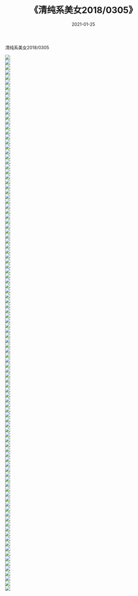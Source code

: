 ﻿---
layout: post
title:  《清纯系美女2018/0305》
date:   2021-01-25
img: http://img.660000.xyz/Sharelink/清纯系美女/2018/0305/000.jpg
categories: [美女, 清纯, 唯美]
---

清纯系美女2018/0305

 ![](http://img.660000.xyz/Sharelink/清纯系美女/2018/0305/001.jpg) <br>![](http://img.660000.xyz/Sharelink/清纯系美女/2018/0305/002.jpg) <br>![](http://img.660000.xyz/Sharelink/清纯系美女/2018/0305/003.jpg) <br>![](http://img.660000.xyz/Sharelink/清纯系美女/2018/0305/004.jpg) <br>![](http://img.660000.xyz/Sharelink/清纯系美女/2018/0305/005.jpg) <br>![](http://img.660000.xyz/Sharelink/清纯系美女/2018/0305/006.jpg) <br>![](http://img.660000.xyz/Sharelink/清纯系美女/2018/0305/007.jpg) <br>![](http://img.660000.xyz/Sharelink/清纯系美女/2018/0305/008.jpg) <br>![](http://img.660000.xyz/Sharelink/清纯系美女/2018/0305/009.jpg) <br>![](http://img.660000.xyz/Sharelink/清纯系美女/2018/0305/010.jpg) <br>![](http://img.660000.xyz/Sharelink/清纯系美女/2018/0305/011.jpg) <br>![](http://img.660000.xyz/Sharelink/清纯系美女/2018/0305/012.jpg) <br>![](http://img.660000.xyz/Sharelink/清纯系美女/2018/0305/013.jpg) <br>![](http://img.660000.xyz/Sharelink/清纯系美女/2018/0305/014.jpg) <br>![](http://img.660000.xyz/Sharelink/清纯系美女/2018/0305/015.jpg) <br>![](http://img.660000.xyz/Sharelink/清纯系美女/2018/0305/016.jpg) <br>![](http://img.660000.xyz/Sharelink/清纯系美女/2018/0305/017.jpg) <br>![](http://img.660000.xyz/Sharelink/清纯系美女/2018/0305/018.jpg) <br>![](http://img.660000.xyz/Sharelink/清纯系美女/2018/0305/019.jpg) <br>![](http://img.660000.xyz/Sharelink/清纯系美女/2018/0305/020.jpg) <br>![](http://img.660000.xyz/Sharelink/清纯系美女/2018/0305/021.jpg) <br>![](http://img.660000.xyz/Sharelink/清纯系美女/2018/0305/022.jpg) <br>![](http://img.660000.xyz/Sharelink/清纯系美女/2018/0305/023.jpg) <br>![](http://img.660000.xyz/Sharelink/清纯系美女/2018/0305/024.jpg) <br>![](http://img.660000.xyz/Sharelink/清纯系美女/2018/0305/025.jpg) <br>![](http://img.660000.xyz/Sharelink/清纯系美女/2018/0305/026.jpg) <br>![](http://img.660000.xyz/Sharelink/清纯系美女/2018/0305/027.jpg) <br>![](http://img.660000.xyz/Sharelink/清纯系美女/2018/0305/028.jpg) <br>![](http://img.660000.xyz/Sharelink/清纯系美女/2018/0305/029.jpg) <br>![](http://img.660000.xyz/Sharelink/清纯系美女/2018/0305/030.jpg) <br>![](http://img.660000.xyz/Sharelink/清纯系美女/2018/0305/031.jpg) <br>![](http://img.660000.xyz/Sharelink/清纯系美女/2018/0305/032.jpg) <br>![](http://img.660000.xyz/Sharelink/清纯系美女/2018/0305/033.jpg) <br>![](http://img.660000.xyz/Sharelink/清纯系美女/2018/0305/034.jpg) <br>![](http://img.660000.xyz/Sharelink/清纯系美女/2018/0305/035.jpg) <br>![](http://img.660000.xyz/Sharelink/清纯系美女/2018/0305/036.jpg) <br>![](http://img.660000.xyz/Sharelink/清纯系美女/2018/0305/037.jpg) <br>![](http://img.660000.xyz/Sharelink/清纯系美女/2018/0305/038.jpg) <br>![](http://img.660000.xyz/Sharelink/清纯系美女/2018/0305/039.jpg) <br>![](http://img.660000.xyz/Sharelink/清纯系美女/2018/0305/040.jpg) <br>![](http://img.660000.xyz/Sharelink/清纯系美女/2018/0305/041.jpg) <br>![](http://img.660000.xyz/Sharelink/清纯系美女/2018/0305/042.jpg) <br>![](http://img.660000.xyz/Sharelink/清纯系美女/2018/0305/043.jpg) <br>![](http://img.660000.xyz/Sharelink/清纯系美女/2018/0305/044.jpg) <br>![](http://img.660000.xyz/Sharelink/清纯系美女/2018/0305/045.jpg) <br>![](http://img.660000.xyz/Sharelink/清纯系美女/2018/0305/046.jpg) <br>![](http://img.660000.xyz/Sharelink/清纯系美女/2018/0305/047.jpg) <br>![](http://img.660000.xyz/Sharelink/清纯系美女/2018/0305/048.jpg) <br>![](http://img.660000.xyz/Sharelink/清纯系美女/2018/0305/049.jpg) <br>![](http://img.660000.xyz/Sharelink/清纯系美女/2018/0305/050.jpg) <br>![](http://img.660000.xyz/Sharelink/清纯系美女/2018/0305/051.jpg) <br>![](http://img.660000.xyz/Sharelink/清纯系美女/2018/0305/052.jpg) <br>![](http://img.660000.xyz/Sharelink/清纯系美女/2018/0305/053.jpg) <br>![](http://img.660000.xyz/Sharelink/清纯系美女/2018/0305/054.jpg) <br>![](http://img.660000.xyz/Sharelink/清纯系美女/2018/0305/055.jpg) <br>![](http://img.660000.xyz/Sharelink/清纯系美女/2018/0305/056.jpg) <br>![](http://img.660000.xyz/Sharelink/清纯系美女/2018/0305/057.jpg) <br>![](http://img.660000.xyz/Sharelink/清纯系美女/2018/0305/058.jpg) <br>![](http://img.660000.xyz/Sharelink/清纯系美女/2018/0305/059.jpg) <br>![](http://img.660000.xyz/Sharelink/清纯系美女/2018/0305/060.jpg) <br>![](http://img.660000.xyz/Sharelink/清纯系美女/2018/0305/061.jpg) <br>![](http://img.660000.xyz/Sharelink/清纯系美女/2018/0305/062.jpg) <br>![](http://img.660000.xyz/Sharelink/清纯系美女/2018/0305/063.jpg) <br>![](http://img.660000.xyz/Sharelink/清纯系美女/2018/0305/064.jpg) <br>![](http://img.660000.xyz/Sharelink/清纯系美女/2018/0305/065.jpg) <br>![](http://img.660000.xyz/Sharelink/清纯系美女/2018/0305/066.jpg) <br>![](http://img.660000.xyz/Sharelink/清纯系美女/2018/0305/067.jpg) <br>![](http://img.660000.xyz/Sharelink/清纯系美女/2018/0305/068.jpg) <br>![](http://img.660000.xyz/Sharelink/清纯系美女/2018/0305/069.jpg) <br>![](http://img.660000.xyz/Sharelink/清纯系美女/2018/0305/070.jpg) <br>![](http://img.660000.xyz/Sharelink/清纯系美女/2018/0305/071.jpg) <br>![](http://img.660000.xyz/Sharelink/清纯系美女/2018/0305/072.jpg) <br>![](http://img.660000.xyz/Sharelink/清纯系美女/2018/0305/073.jpg) <br>![](http://img.660000.xyz/Sharelink/清纯系美女/2018/0305/074.jpg) <br>![](http://img.660000.xyz/Sharelink/清纯系美女/2018/0305/075.jpg) <br>![](http://img.660000.xyz/Sharelink/清纯系美女/2018/0305/076.jpg) <br>![](http://img.660000.xyz/Sharelink/清纯系美女/2018/0305/077.jpg) <br>![](http://img.660000.xyz/Sharelink/清纯系美女/2018/0305/078.jpg) <br>![](http://img.660000.xyz/Sharelink/清纯系美女/2018/0305/079.jpg) <br>![](http://img.660000.xyz/Sharelink/清纯系美女/2018/0305/080.jpg) <br>![](http://img.660000.xyz/Sharelink/清纯系美女/2018/0305/081.jpg) <br>![](http://img.660000.xyz/Sharelink/清纯系美女/2018/0305/082.jpg) <br>![](http://img.660000.xyz/Sharelink/清纯系美女/2018/0305/083.jpg) <br>![](http://img.660000.xyz/Sharelink/清纯系美女/2018/0305/084.jpg) <br>![](http://img.660000.xyz/Sharelink/清纯系美女/2018/0305/085.jpg) <br>![](http://img.660000.xyz/Sharelink/清纯系美女/2018/0305/086.jpg) <br>![](http://img.660000.xyz/Sharelink/清纯系美女/2018/0305/087.jpg) <br>![](http://img.660000.xyz/Sharelink/清纯系美女/2018/0305/088.jpg) <br>![](http://img.660000.xyz/Sharelink/清纯系美女/2018/0305/089.jpg) <br>![](http://img.660000.xyz/Sharelink/清纯系美女/2018/0305/090.jpg) <br>![](http://img.660000.xyz/Sharelink/清纯系美女/2018/0305/091.jpg) <br>![](http://img.660000.xyz/Sharelink/清纯系美女/2018/0305/092.jpg) <br>![](http://img.660000.xyz/Sharelink/清纯系美女/2018/0305/093.jpg) <br>![](http://img.660000.xyz/Sharelink/清纯系美女/2018/0305/094.jpg) <br>![](http://img.660000.xyz/Sharelink/清纯系美女/2018/0305/095.jpg) <br>![](http://img.660000.xyz/Sharelink/清纯系美女/2018/0305/096.jpg) <br>![](http://img.660000.xyz/Sharelink/清纯系美女/2018/0305/097.jpg) <br>![](http://img.660000.xyz/Sharelink/清纯系美女/2018/0305/098.jpg) <br>![](http://img.660000.xyz/Sharelink/清纯系美女/2018/0305/099.jpg) <br>![](http://img.660000.xyz/Sharelink/清纯系美女/2018/0305/100.jpg) <br>![](http://img.660000.xyz/Sharelink/清纯系美女/2018/0305/101.jpg) <br>![](http://img.660000.xyz/Sharelink/清纯系美女/2018/0305/102.jpg) <br>![](http://img.660000.xyz/Sharelink/清纯系美女/2018/0305/103.jpg) <br>![](http://img.660000.xyz/Sharelink/清纯系美女/2018/0305/104.jpg) <br>![](http://img.660000.xyz/Sharelink/清纯系美女/2018/0305/105.jpg) <br>![](http://img.660000.xyz/Sharelink/清纯系美女/2018/0305/106.jpg) <br>![](http://img.660000.xyz/Sharelink/清纯系美女/2018/0305/107.jpg) <br>![](http://img.660000.xyz/Sharelink/清纯系美女/2018/0305/108.jpg) <br>